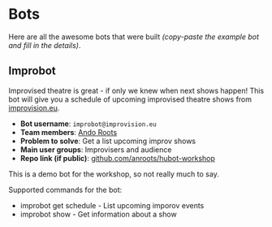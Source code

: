 # Bots

Here are all the awesome bots that were built _(copy-paste the example bot and fill in the details)_.

## Improbot

Improvised theatre is great - if only we knew when next shows happen! This bot will give you a schedule of upcoming
improvised theatre shows from [improvision.eu](https://improvision.eu).

- **Bot username**: `improbot@improvision.eu`
- **Team members**: [Ando Roots](https://twitter.com/sqrooted)
- **Problem to solve**: Get a list upcoming improv shows
- **Main user groups**: Improvisers and audience
- **Repo link (if public)**: [github.com/anroots/hubot-workshop](https://github.com/anroots/hubot-workshop)

This is a demo bot for the workshop, so not really much to say.

Supported commands for the bot:

- improbot get schedule - List upcoming imporov events
- improbot show <ID> - Get information about a show
